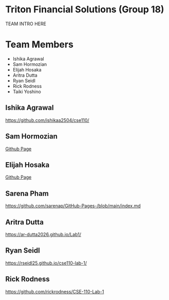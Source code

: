 # Triton Financial Solutions (Group 18)
TEAM INTRO HERE

# Team Members
- Ishika Agrawal
- Sam Hormozian
- Elijah Hosaka
- Aritra Dutta
- Ryan Seidl
- Rick Rodness
- Taiki Yoshino

## Ishika Agrawal
https://github.com/ishikaa2504/cse110/

## Sam Hormozian
[Github Page](https://samhormozian1.github.io/CSE110GithubPagesProject/)
## Elijah Hosaka
[Github Page](https://elijah-hosaka.github.io/cse110-lab-1/)

## Sarena Pham
https://github.com/sarenap/GitHub-Pages-/blob/main/index.md

## Aritra Dutta
https://ar-dutta2026.github.io/Lab1/

## Ryan Seidl
https://rseidl25.github.io/cse110-lab-1/

## Rick Rodness
https://github.com/rickrodness/CSE-110-Lab-1
